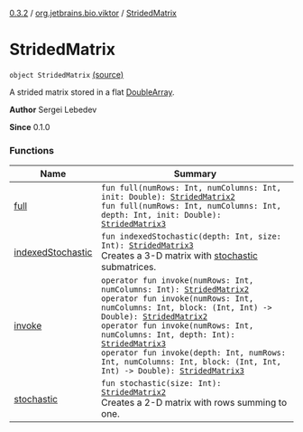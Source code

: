 [0.3.2](../../index.md) / [org.jetbrains.bio.viktor](../index.md) / [StridedMatrix](.)

# StridedMatrix

`object StridedMatrix` [(source)](https://github.com/JetBrains-Research/viktor/blob/0.3.2/src/main/kotlin/org/jetbrains/bio/viktor/StridedMatrix.kt#L9)

A strided matrix stored in a flat [DoubleArray](#).

**Author**
Sergei Lebedev

**Since**
0.1.0

### Functions

| Name | Summary |
|---|---|
| [full](full.md) | `fun full(numRows: Int, numColumns: Int, init: Double): `[`StridedMatrix2`](../-strided-matrix2/index.md)<br>`fun full(numRows: Int, numColumns: Int, depth: Int, init: Double): `[`StridedMatrix3`](../-strided-matrix3/index.md) |
| [indexedStochastic](indexed-stochastic.md) | `fun indexedStochastic(depth: Int, size: Int): `[`StridedMatrix3`](../-strided-matrix3/index.md)<br>Creates a 3-D matrix with [stochastic](stochastic.md) submatrices. |
| [invoke](invoke.md) | `operator fun invoke(numRows: Int, numColumns: Int): `[`StridedMatrix2`](../-strided-matrix2/index.md)<br>`operator fun invoke(numRows: Int, numColumns: Int, block: (Int, Int) -> Double): `[`StridedMatrix2`](../-strided-matrix2/index.md)<br>`operator fun invoke(numRows: Int, numColumns: Int, depth: Int): `[`StridedMatrix3`](../-strided-matrix3/index.md)<br>`operator fun invoke(depth: Int, numRows: Int, numColumns: Int, block: (Int, Int, Int) -> Double): `[`StridedMatrix3`](../-strided-matrix3/index.md) |
| [stochastic](stochastic.md) | `fun stochastic(size: Int): `[`StridedMatrix2`](../-strided-matrix2/index.md)<br>Creates a 2-D matrix with rows summing to one. |
